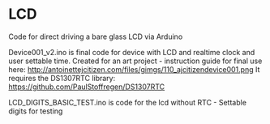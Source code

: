 # LCD
Code for direct driving a bare glass LCD via Arduino

Device001_v2.ino is final code for device with LCD and realtime clock and user settable time. 
Created for an art project - instruction guide for final use here: http://antoinettejcitizen.com/files/gimgs/110_ajcitizendevice001.png
It requires the DS1307RTC library: https://github.com/PaulStoffregen/DS1307RTC


LCD_DIGITS_BASIC_TEST.ino is code for the lcd without RTC - Settable digits for testing
